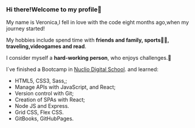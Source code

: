 
### Hi there!Welcome to my profile👋

My name is Veronica,I fell in love with the code eight months ago,when my journey started!

My hobbies include spend time with  **friends and family,  sports🏃‍♀️, traveling,videogames and read**.


I consider myself a **hard-working person**, who enjoys challenges.💪





I´ve finished a Bootcamp in [Nuclio Digital School](https://nuclio.school/). and learned:

* HTML5, CSS3, Sass,;
* Manage APIs with JavaScript, and React;
* Version control with Git;
* Creation of SPAs with React;
* Node JS and Express.
* Grid CSS, Flex CSS.
* GitBooks, GitHubPages.









